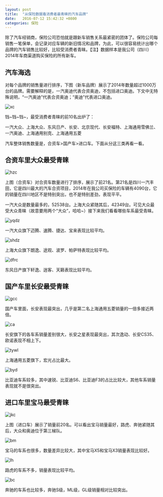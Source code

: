 ```yaml
---
layout: post
title:  "从保险数据看消费者最青睐的汽车品牌"
date:   2016-07-12 15:42:32 +0800
categories: 保险
---
```

除了汽车经销商，保险公司恐怕就是跟新车销售关系最紧密的团体了。保险公司每销售一笔保单，会记录对应车辆的新旧情况和品牌，为此，可以很容易统计出哪个品牌的汽车销售比较好，比较受消费者青睐。【注】数据样本是我公司（四川）2014年车商渠道购买保险的所有新车。

## 汽车海选

对每个品牌的销售量进行排序，下图（新车品牌）展示了2014年数量超过1000万台的品牌。需要解释的是，一汽奥迪代表合资奥迪，不包括进口奥迪。下文中无特殊说明，“一汽奥迪”代表合资奥迪；“奥迪”代表进口奥迪。

![xc]({{site.baseurl}}/pictures/baoxian2/xc.png)

铛~铛~铛~，最受消费者青睐的前10名出炉了：

一汽大众、上海大众、东风日产、长安、北京现代、长安福特、上海通用雪佛兰、一汽奥迪、上海通用别克、上海通用五菱

汽车整体销售数量是，合资车>国产车>进口车。下面从分这三类再看一看。

## 合资车里大众最受青睐

![hzc]({{site.baseurl}}/pictures/baoxian2/hzc.png)

上图（合资车）对合资车数量进行了排序，展示了前21名。第21名是四川一汽丰田，它是四川最大的汽车合资项目，2014年在我公司买保险的车辆有4090台，它的销量在四川地区不是特别突出，也不是特别差劲，表现平平。

一汽大众是数量最多的，52538台。上海大众紧随其后，42349台。可见大众最受大众青睐（故意要用两个“大众”，哈哈~）接下来我们看看哪些车系最受青睐。

![yqdz]({{site.baseurl}}/pictures/baoxian2/yqdz.png)

一汽大众旗下迈腾、速腾、捷达、宝来表现比较平均。

![shdz]({{site.baseurl}}/pictures/baoxian2/shdz.png)

上海大众旗下朗逸、途观、波罗、帕萨特表现比较平均。

![dfrc]({{site.baseurl}}/pictures/baoxian2/dfrc.png)

东风日产旗下轩逸、逍客、天籁表现比较平均。

## 国产车里长安最受青睐

![gcc]({{site.baseurl}}/pictures/baoxian2/gcc.png)

国产车里面，长安表现最突出，几乎是第二名上海通用五菱销量的一倍多接近两倍。

![ca]({{site.baseurl}}/pictures/baoxian2/ca.png)

长安旗下的各车系销量差别很大，长安之星表现最突出，其次逸动、长安CS35、欧诺表现不相上下。

![tywl]({{site.baseurl}}/pictures/baoxian2/tywl.png)

上海通用五菱旗下，宏光占比最大。

![byd]({{site.baseurl}}/pictures/baoxian2/byd.png)

比亚迪车系较多，其中速锐、比亚迪S6、比亚迪F3的占比比较大，其他车系销量表现就不是很突出。

## 进口车里宝马最受青睐

![jkc]({{site.baseurl}}/pictures/baoxian2/jkc.png)

上图（进口车）展示了销量前20名。可以看出宝马销量最好，路虎、奔驰紧随其后，大众和奥迪位于第三梯队。

![bm]({{site.baseurl}}/pictures/baoxian2/bm.png)

宝马的车系也很多，数量差异比较大，其中宝马X5和宝马X3销量表现比较好。

![lh]({{site.baseurl}}/pictures/baoxian2/lh.png)

路虎的车系不多，销量表现比较平均。

![bc]({{site.baseurl}}/pictures/baoxian2/bc.png)

奔驰的车系也比较多，奔驰S级，ML级，GL级销量相对比较突出。